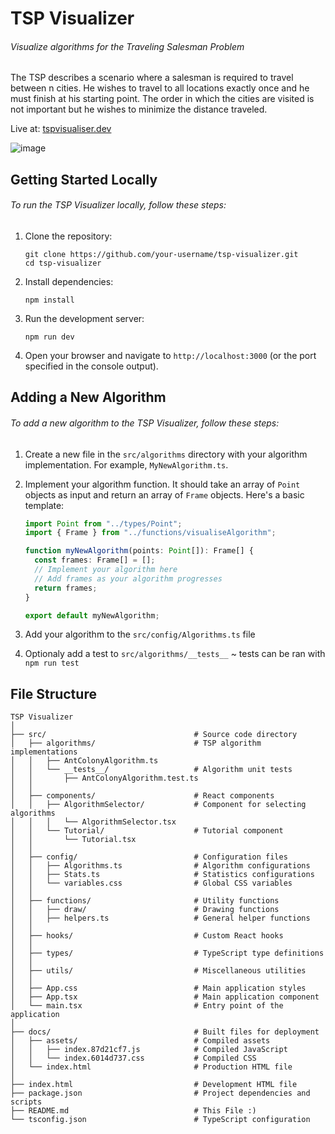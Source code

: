 # TSP Visualizer 

###### Visualize algorithms for the Traveling Salesman Problem

The TSP describes a scenario where a salesman is required to travel
between <InlineMath>n</InlineMath> cities. He wishes to travel to all
locations exactly once and he must finish at his starting point. The
order in which the cities are visited is not important but he wishes
to minimize the distance traveled.

Live at: 
[tspvisualiser.dev](https://tspvisualiser.dev/)

![image](https://github.com/user-attachments/assets/8acd2922-128a-4720-8db4-9269f4203934)

## Getting Started Locally

###### To run the TSP Visualizer locally, follow these steps:

1. Clone the repository:
   ```
   git clone https://github.com/your-username/tsp-visualizer.git
   cd tsp-visualizer
   ```

2. Install dependencies:
   ```
   npm install
   ```

3. Run the development server:
   ```
   npm run dev
   ```

4. Open your browser and navigate to `http://localhost:3000` (or the port specified in the console output).

## Adding a New Algorithm

###### To add a new algorithm to the TSP Visualizer, follow these steps:

1. Create a new file in the `src/algorithms` directory with your algorithm implementation. For example, `MyNewAlgorithm.ts`.

2. Implement your algorithm function. It should take an array of `Point` objects as input and return an array of `Frame` objects. Here's a basic template:

   ```typescript
   import Point from "../types/Point";
   import { Frame } from "../functions/visualiseAlgorithm";

   function myNewAlgorithm(points: Point[]): Frame[] {
     const frames: Frame[] = [];
     // Implement your algorithm here
     // Add frames as your algorithm progresses
     return frames;
   }

   export default myNewAlgorithm;
   ```

3. Add your algorithm to the `src/config/Algorithms.ts` file
4. Optionaly add a test to `src/algorithms/__tests__` ~ tests can be ran with `npm run test`


## File Structure
```
TSP Visualizer
│
├── src/                                 # Source code directory
│   ├── algorithms/                      # TSP algorithm implementations
│   │   ├── AntColonyAlgorithm.ts
│   │   └── __tests__/                   # Algorithm unit tests
│   │       ├── AntColonyAlgorithm.test.ts
│   │
│   ├── components/                      # React components
│   │   ├── AlgorithmSelector/           # Component for selecting algorithms
│   │   │   └── AlgorithmSelector.tsx
│   │   └── Tutorial/                    # Tutorial component
│   │       └── Tutorial.tsx
│   │
│   ├── config/                          # Configuration files
│   │   ├── Algorithms.ts                # Algorithm configurations
│   │   ├── Stats.ts                     # Statistics configurations
│   │   └── variables.css                # Global CSS variables
│   │
│   ├── functions/                       # Utility functions
│   │   ├── draw/                        # Drawing functions
│   │   ├── helpers.ts                   # General helper functions
│   │
│   ├── hooks/                           # Custom React hooks
│   │
│   ├── types/                           # TypeScript type definitions
│   │
│   ├── utils/                           # Miscellaneous utilities
│   │
│   ├── App.css                          # Main application styles
│   ├── App.tsx                          # Main application component
│   └── main.tsx                         # Entry point of the application
│
├── docs/                                # Built files for deployment
│   ├── assets/                          # Compiled assets
│   │   ├── index.87d21cf7.js            # Compiled JavaScript
│   │   └── index.6014d737.css           # Compiled CSS
│   └── index.html                       # Production HTML file
│
├── index.html                           # Development HTML file
├── package.json                         # Project dependencies and scripts
├── README.md                            # This File :) 
└── tsconfig.json                        # TypeScript configuration
```
